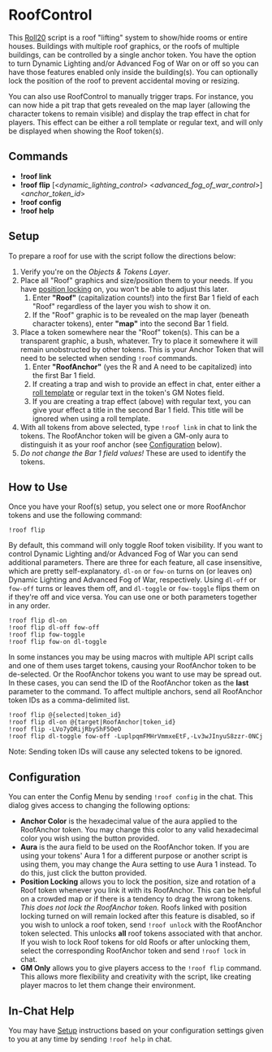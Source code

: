 # RoofControl

This [Roll20](http://roll20.net/) script is a roof "lifting" system to show/hide rooms or entire houses. Buildings with multiple roof graphics, or the roofs of multiple buildings, can be controlled by a single anchor token. You have the option to turn Dynamic Lighting and/or Advanced Fog of War on or off so you can have those features enabled only inside the building(s). You can optionally lock the position of the roof to prevent accidental moving or resizing.

You can also use RoofControl to manually trigger traps. For instance, you can now hide a pit trap that gets revealed on the map layer (allowing the character tokens to remain visible) and display the trap effect in chat for players. This effect can be either a roll template or regular text, and will only be displayed when showing the Roof token(s).

## Commands
* **!roof link**
* **!roof flip** [<_dynamic_lighting_control_> <_advanced_fog_of_war_control_>] <_anchor_token_id_>
* **!roof config**
* **!roof help**

## Setup
To prepare a roof for use with the script follow the directions below:
1. Verify you're on the *Objects & Tokens Layer*.
2. Place all "Roof" graphics and size/position them to your needs. If you have [position locking](#configuration) on, you won't be able to adjust this later.
    1. Enter **"Roof"** (capitalization counts!) into the first Bar 1 field of each "Roof" regardless of the layer you wish to show it on.
    2. If the "Roof" graphic is to be revealed on the map layer (beneath character tokens), enter **"map"** into the second Bar 1 field.
3. Place a token somewhere near the "Roof" token(s). This can be a transparent graphic, a bush, whatever. Try to place it somewhere it will remain unobstructed by other tokens. This is your Anchor Token that will need to be selected when sending `!roof` commands.
    1. Enter **"RoofAnchor"** (yes the R and A need to be capitalized) into the first Bar 1 field.
    2. If creating a trap and wish to provide an effect in chat, enter either a [roll template](https://roll20.zendesk.com/hc/en-us/articles/360037257334-How-to-Make-Roll-Templates) or regular text in the token's GM Notes field.
    3. If you are creating a trap effect (above) with regular text, you can give your effect a title in the second Bar 1 field. This title will be ignored when using a roll template.
4. With all tokens from above selected, type `!roof link` in chat to link the tokens. The RoofAnchor token will be given a GM-only aura to distinguish it as your roof anchor (see [Configuration](#configuration) below).
5. _Do not change the Bar 1 field values!_ These are used to identify the tokens.

## How to Use
Once you have your Roof(s) setup, you select one or more RoofAnchor tokens and use the following command:

```
!roof flip
```

By default, this command will only toggle Roof token visibility. If you want to control Dynamic Lighting and/or Advanced Fog of War you can send additional parameters. There are three for each feature, all case insensitive, which are pretty self-explanatory. `dl-on` or `fow-on` turns on (or leaves on) Dynamic Lighting and Advanced Fog of War, respectively. Using `dl-off` or `fow-off` turns or leaves them off, and `dl-toggle` or `fow-toggle` flips them on if they're off and vice versa. You can use one or both parameters together in any order.

```
!roof flip dl-on
!roof flip dl-off fow-off
!roof flip fow-toggle
!roof flip fow-on dl-toggle
```

In some instances you may be using macros with multiple API script calls and one of them uses target tokens, causing your RoofAnchor token to be de-selected. Or the RoofAnchor tokens you want to use may be spread out. In these cases, you can send the ID of the RoofAnchor token as the **last** parameter to the command. To affect multiple anchors, send all RoofAnchor token IDs as a comma-delimited list.

```
!roof flip @{selected|token_id}
!roof flip dl-on @{target|RoofAnchor|token_id}
!roof flip -LVo7yDRijRbyShF5OeO
!roof flip dl-toggle fow-off -LuplpqmFMHrVmmxeEtF,-Lv3wJInyuS8zzr-0NCj
```

Note: Sending token IDs will cause any selected tokens to be ignored.

## Configuration
You can enter the Config Menu by sending `!roof config` in the chat. This dialog gives access to changing the following options:
* **Anchor Color** is the hexadecimal value of the aura applied to the RoofAnchor token. You may change this color to any valid hexadecimal color you wish using the button provided.
* **Aura** is the aura field to be used on the RoofAnchor token. If you are using your tokens' Aura 1 for a different purpose or another script is using them, you may change the Aura setting to use Aura 1 instead. To do this, just click the button provided.
* **Position Locking** allows you to lock the position, size and rotation of a Roof token whenever you link it with its RoofAnchor. This can be helpful on a crowded map or if there is a tendency to drag the wrong tokens. _This does not lock the RoofAnchor token._
   Roofs linked with position locking turned on will remain locked after this feature is disabled, so if you wish to unlock a roof token, send `!roof unlock` with the RoofAnchor token selected. This unlocks **all** roof tokens associated with that anchor.
   If you wish to lock Roof tokens for old Roofs or after unlocking them, select the corresponding RoofAnchor token and send `!roof lock` in chat.
* **GM Only** allows you to give players access to the `!roof flip` command. This allows more flexibility and creativity with the script, like creating player macros to let them change their environment.

## In-Chat Help
You may have [Setup](#setup) instructions based on your configuration settings given to you at any time by sending `!roof help` in chat.
